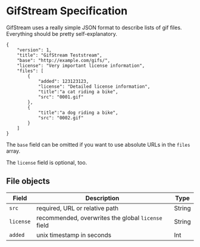 # GifStream Specification

GifStream uses a really simple JSON format to describe lists of gif files. Everything should be pretty self-explanatory.

````
{
    "version": 1,
    "title": "GifStream Teststream",
    "base": "http://example.com/gifs/",
    "license": "Very important license information",
    "files": [
        {
            "added": 123123123,
            "license": "Detailed license information",
            "title":"a cat riding a bike",
            "src": "0001.gif"
        },
        {
            "title":"a dog riding a bike",
            "src": "0002.gif"
        }
    ]
}
````

The `base` field can be omitted if you want to use absolute URLs in the `files` array.

The `license` field is optional, too.

## File objects

| Field         | Description                                                | Type   |
|---------------|------------------------------------------------------------|--------| 
| `src`         | required, URL or relative path                             | String |
| `license`     | recommended, overwrites the global `license` field         | String |
| `added`       | unix timestamp in seconds                                  | Int  |
